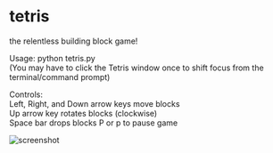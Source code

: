 tetris
======

the relentless building block game!  
  
Usage: python tetris.py  
(You may have to click the Tetris window once to shift focus from the terminal/command prompt)  
    
Controls:  
Left, Right, and Down arrow keys move blocks  
Up arrow key rotates blocks (clockwise)   
Space bar drops blocks
P or p to pause game  

![screenshot](https://raw.github.com/chindesaurus/tetris/master/screenshot.png)
